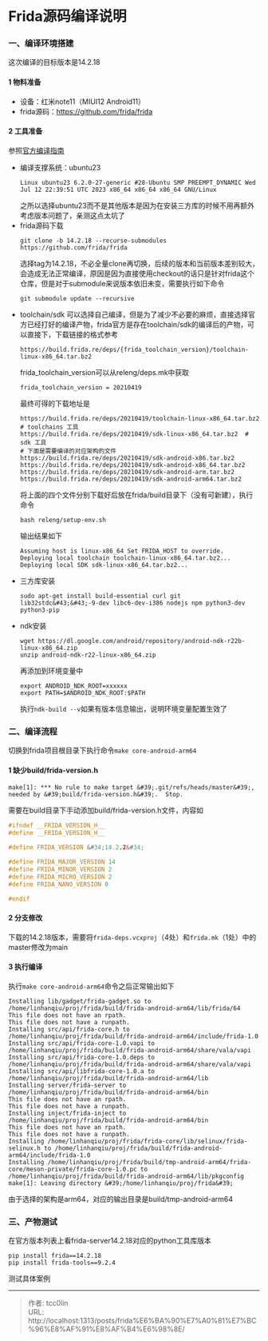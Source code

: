 # Frida源码编译说明


### 一、编译环境搭建
这次编译的目标版本是14.2.18
#### 1 物料准备
- 设备：红米note11（MIUI12 Android11）
- frida源码：https://github.com/frida/frida
#### 2 工具准备
参照[官方编译指南](https://frida.re/docs/building/#gnulinux)

- 编译支撑系统：ubuntu23
    ```shell
    Linux ubuntu23 6.2.0-27-generic #28-Ubuntu SMP PREEMPT_DYNAMIC Wed Jul 12 22:39:51 UTC 2023 x86_64 x86_64 x86_64 GNU/Linux
    ```
    之所以选择ubuntu23而不是其他版本是因为在安装三方库的时候不用再额外考虑版本问题了，亲测这点太坑了
- frida源码下载
    ```shell
    git clone -b 14.2.18 --recurse-submodules https://github.com/frida/frida
    ```
    选择tag为14.2.18，不必全量clone再切换，后续的版本和当前版本差别较大，会造成无法正常编译，原因是因为直接使用checkout的话只是针对frida这个仓库，但是对于submodule来说版本依旧未变，需要执行如下命令
    ```shell
    git submodule update --recursive
    ```
- toolchain/sdk
    可以选择自己编译，但是为了减少不必要的麻烦，直接选择官方已经打好的编译产物，frida官方是存在toolchain/sdk的编译后的产物，可以直接下，下载链接的格式参考
    ```shell
    https://build.frida.re/deps/{frida_toolchain_version}/toolchain-linux-x86_64.tar.bz2
    ```
    frida_toolchain_version可以从releng/deps.mk中获取
    ```shell
    frida_toolchain_version = 20210419
    ```
    最终可得的下载地址是
    ```shell
    https://build.frida.re/deps/20210419/toolchain-linux-x86_64.tar.bz2  # toolchains 工具
    https://build.frida.re/deps/20210419/sdk-linux-x86_64.tar.bz2  # sdk 工具
    # 下面是需要编译的对应架构的文件
    https://build.frida.re/deps/20210419/sdk-android-x86.tar.bz2
    https://build.frida.re/deps/20210419/sdk-android-x86_64.tar.bz2
    https://build.frida.re/deps/20210419/sdk-android-arm.tar.bz2
    https://build.frida.re/deps/20210419/sdk-android-arm64.tar.bz2  
    ```
    将上面的四个文件分别下载好后放在frida/build目录下（没有可新建），执行命令
    ```shell
    bash releng/setup-env.sh
    ```
    输出结果如下
    ```shell
    Assuming host is linux-x86_64 Set FRIDA_HOST to override.
    Deploying local toolchain toolchain-linux-x86_64.tar.bz2...
    Deploying local SDK sdk-linux-x86_64.tar.bz2...
    ```
- 三方库安装
    ```shell
    sudo apt-get install build-essential curl git lib32stdc&#43;&#43;-9-dev libc6-dev-i386 nodejs npm python3-dev python3-pip
    ```
- ndk安装
    ```
    wget https://dl.google.com/android/repository/android-ndk-r22b-linux-x86_64.zip
    unzip android-ndk-r22-linux-x86_64.zip
    ```
    再添加到环境变量中
    ```
    export ANDROID_NDK_ROOT=xxxxxx
    export PATH=$ANDROID_NDK_ROOT:$PATH
    ```
    执行`ndk-build --v`如果有版本信息输出，说明环境变量配置生效了
### 二、编译流程
切换到frida项目根目录下执行命令`make core-android-arm64`
#### 1 缺少build/frida-version.h
```
make[1]: *** No rule to make target &#39;.git/refs/heads/master&#39;, needed by &#39;build/frida-version.h&#39;.  Stop.
```
需要在build目录下手动添加build/frida-version.h文件，内容如
```h
#ifndef __FRIDA_VERSION_H__
#define __FRIDA_VERSION_H__

#define FRIDA_VERSION &#34;14.2.2&#34;

#define FRIDA_MAJOR_VERSION 14
#define FRIDA_MINOR_VERSION 2
#define FRIDA_MICRO_VERSION 2
#define FRIDA_NANO_VERSION 0

#endif
```
#### 2 分支修改
下载的14.2.18版本，需要将`frida-deps.vcxproj`（4处）和`frida.mk`（1处）中的master修改为main
#### 3 执行编译
执行`make core-android-arm64`命令之后正常输出如下
```shell
Installing lib/gadget/frida-gadget.so to /home/linhanqiu/proj/frida/build/frida-android-arm64/lib/frida/64
This file does not have an rpath.
This file does not have a runpath.
Installing src/api/frida-core.h to /home/linhanqiu/proj/frida/build/frida-android-arm64/include/frida-1.0
Installing src/api/frida-core-1.0.vapi to /home/linhanqiu/proj/frida/build/frida-android-arm64/share/vala/vapi
Installing src/api/frida-core-1.0.deps to /home/linhanqiu/proj/frida/build/frida-android-arm64/share/vala/vapi
Installing src/api/libfrida-core-1.0.a to /home/linhanqiu/proj/frida/build/frida-android-arm64/lib
Installing server/frida-server to /home/linhanqiu/proj/frida/build/frida-android-arm64/bin
This file does not have an rpath.
This file does not have a runpath.
Installing inject/frida-inject to /home/linhanqiu/proj/frida/build/frida-android-arm64/bin
This file does not have an rpath.
This file does not have a runpath.
Installing /home/linhanqiu/proj/frida/frida-core/lib/selinux/frida-selinux.h to /home/linhanqiu/proj/frida/build/frida-android-arm64/include/frida-1.0
Installing /home/linhanqiu/proj/frida/build/tmp-android-arm64/frida-core/meson-private/frida-core-1.0.pc to /home/linhanqiu/proj/frida/build/frida-android-arm64/lib/pkgconfig
make[1]: Leaving directory &#39;/home/linhanqiu/proj/frida&#39;
```
由于选择的架构是arm64，对应的输出目录是build/tmp-android-arm64
### 三、产物测试
在官方版本列表上看frida-server14.2.18对应的python工具库版本
```shell
pip install frida==14.2.18
pip install frida-tools==9.2.4
```
测试具体案例

---

> 作者: tcc0lin  
> URL: http://localhost:1313/posts/frida%E6%BA%90%E7%A0%81%E7%BC%96%E8%AF%91%E8%AF%B4%E6%98%8E/  

